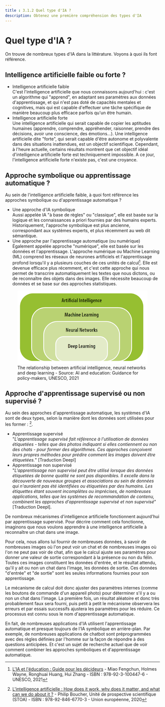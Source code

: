 ```yaml
---
title : 3.1.2 Quel type d'IA ?
description: Obtenez une première compréhension des types d'IA
---
```


# Quel type d'IA ?  
On trouve de nombreux types d'IA dans la littérature. Voyons à quoi ils font référence.

## Intelligence artificielle faible ou forte ?
- Intelligence artificielle faible  
  C'est l'intelligence artificielle que nous connaissons aujourd'hui : c'est un algorithme qui "apprend", en adaptant ses paramètres aux données d'apprentissage, et qui n'est pas doté de capacités mentales et cognitives, mais qui est capable d'effectuer une tâche spécifique de manière beaucoup plus efficace parfois qu'un être humain.
- Intelligence artificielle forte  
  Une intelligence artificielle qui serait capable de copier les aptitudes humaines (apprendre, comprendre, appréhender, raisonner, prendre des décisions, avoir une conscience, des émotions...). Une intelligence artificielle dite "forte", qui serait capable d'être autonome et polyvalente dans des situations inattendues, est un objectif scientifique. Cependant, à l'heure actuelle, certains résultats montrent que cet objectif idéal d'intelligence artificielle forte est techniquement impossible. A ce jour, l'intelligence artificielle forte n'existe pas, c'est une croyance.

## Approche symbolique ou apprentissage automatique ?

Au sein de l'intelligence artificielle faible, à quoi font référence les approches symbolique ou d'apprentissage automatique ?

- Une approche d'IA symbolique  
  Aussi appelée IA "à base de règles" ou "classique", elle est basée sur la logique et les connaissances a priori fournies par des humains experts.
  Historiquement, l'approche symbolique est plus ancienne, correspondant aux systèmes experts, et plus récemment au web dit sémantique.
- Une approche par l'apprentissage automatique (ou numérique)  
  Également appelée approche "numérique", elle est basée sur les données et l'apprentissage.
  L'approche numérique ou Machine Learning (ML) comprend les réseaux de neurones artificiels et l'apprentissage profond lorsqu'il y a plusieurs couches de ces unités de calcul[^1]. Elle est devenue efficace plus récemment, et c'est cette approche qui nous permet de transcrire automatiquement les textes que nous dictons, ou de reconnaître des objets dans des images. Elle nécessite beaucoup de données et se base sur des approches statistiques.

<figure>
  <img src="Images/Machine-Learning-NN-Deep-Learning.png" alt= "Relationship between AI types">
  <figcaption>The relationship between artificial intelligence, neural networks and deep learning - Source: AI and education: Guidance for policy-makers, UNESCO, 2021</figcaption>
</figure>

## Approche d'apprentissage supervisé ou non supervisé ?

Au sein des approches d'apprentissage automatique, les systèmes d'IA sont de deux types, selon la manière dont les données sont utilisées pour les former : [^2].

- Apprentissage supervisé  
  "*L'apprentissage supervisé fait référence à l'utilisation de données étiquetées - telles que des photos indiquant si elles contiennent ou non des chats - pour former des algorithmes. Ces approches conçoivent leurs propres méthodes pour prédire comment les images doivent être étiquetées.*" [Traduction Deepl]
- Apprentissage non supervisé  
  "*L'apprentissage non supervisé peut être utilisé lorsque des données étiquetées de bonne qualité ne sont pas disponibles. Il excelle dans la découverte de nouveaux groupes et associations au sein de données qui n'auraient pas été identifiées ou étiquetées par des humains. Les étiquettes étant souvent incomplètes ou imprécises, de nombreuses applications, telles que les systèmes de recommandation de contenu, combinent les approches d'apprentissage supervisé et non supervisé*" [Traduction Deepl].

De nombreux mécanismes d'intelligence artificielle fonctionnent aujourd'hui par apprentissage supervisé. Pour décrire comment cela fonctionne, imaginons que nous voulons apprendre à une intelligence artificielle à reconnaître un chat dans une image.

Pour cela, nous allons lui fournir de nombreuses données, à savoir de nombreuses images où l'on peut voir un chat et de nombreuses images où l'on ne peut pas voir de chat, afin que le calcul ajuste ses paramètres pour donner une valeur de sortie correspondant à la présence ou non du félin. Toutes ces images constituent les données d'entrée, et le résultat attendu, qu'il y ait ou non un chat dans l'image, les données de sortie. Ces données "d'entrée" et "de sortie" sont les seules informations fournies pour son apprentissage.

Le mécanisme de calcul doit donc ajuster des paramètres internes (comme les boutons de commande d'un appareil photo) pour déterminer s'il y a ou non un chat dans l'image. La première fois, un résultat aléatoire et donc très probablement faux sera fourni, puis petit à petit le mécanisme observera les erreurs et par essais successifs ajustera les paramètres pour les réduire. Ce processus est connu sous le nom d'apprentissage automatique.

En fait, de nombreuses applications d'IA utilisent l'apprentissage automatique et presque toujours de l'IA symbolique en arrière-plan. Par exemple, de nombreuses applications de chatbot sont préprogrammées avec des règles définies par l'homme sur la façon de répondre à des questions anticipées. Et c'est un sujet de recherche actuel que de voir comment combiner les approches symboliques et d'apprentissage automatique.

[^1]: [L'IA et l'éducation : Guide pour les décideurs](https://unesdoc.unesco.org/ark:/48223/pf0000376709) - Miao Fengchun, Holmes Wayne, Ronghuai Huang, Hui Zhang - ISBN : 978-92-3-100447-6 - UNESCO, 2021

[^2]: [L'intelligence artificielle : How does it work, why does it matter, and what can we do about it ?](https://www.europarl.europa.eu/thinktank/en/document/EPRS_STU(2020)641547) - Philip Boucher, Unité de prospective scientifique (STOA) - ISBN : 978-92-846-6770-3 - Union européenne, 2020
